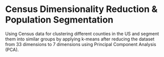# Census Dimensionality Reduction & Population Segmentation
Using Census data for clustering different counties in the US and segment them into similar groups by applying k-means after reducing the dataset from 33 dimensions to 7 dimensions using Principal Component Analysis (PCA).
